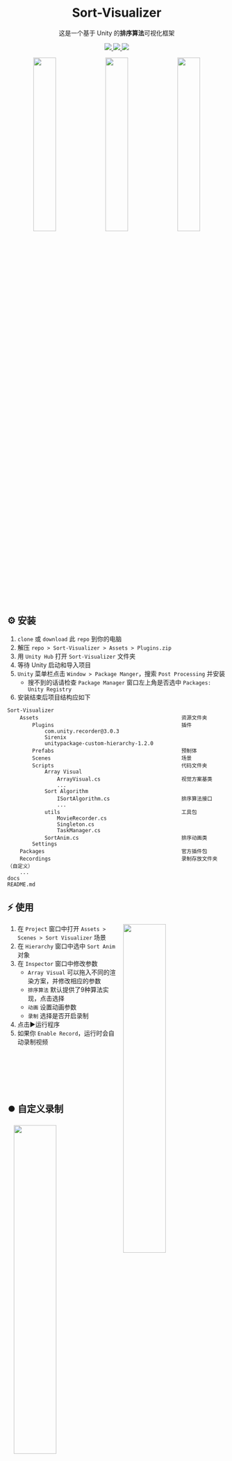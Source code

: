 <div align="center">

# Sort-Visualizer
这是一个基于 Unity 的<b>排序算法</b>可视化框架

<p>
    <a href="https://www.zhihu.com/people/hh-1106/posts">
        <img src="https://img.shields.io/badge/-北北-f6f6f6?logo=zhihu">
    </a>
    <a href="https://space.bilibili.com/16054225">
        <img src="https://img.shields.io/badge/-SIH-f77199?logo=bilibili">
    </a>
    <img src="https://img.shields.io/github/license/hh-1106/Sort-Visualizer?color=blue">
</p>

</div>

<p align="center">
<img width=32% hspace=0.1% src="https://github.com/hh-1106/Sort-Visualizer/blob/main/docs/gifs/merge.gif?raw=true">
<img width=32% hspace=0.1% src="https://github.com/hh-1106/Sort-Visualizer/blob/main/docs/gifs/radix.gif?raw=true">
<img width=32% hspace=0.1% src="https://github.com/hh-1106/Sort-Visualizer/blob/main/docs/gifs/heap.gif?raw=true">
</p>

## ⚙️ 安装
1. `clone` 或 `download` 此 `repo` 到你的电脑
2. 解压 `repo > Sort-Visualizer > Assets > Plugins.zip`
3. 用 `Unity Hub` 打开 `Sort-Visualizer` 文件夹
4. 等待 Unity 启动和导入项目
5. `Unity` 菜单栏点击 `Window > Package Manger`，搜索 `Post Processing` 并安装
   - 搜不到的话请检查 `Package Manager` 窗口左上角是否选中 `Packages: Unity Registry`
6. 安装结束后项目结构应如下

```
Sort-Visualizer
    Assets                                              资源文件夹
        Plugins                                         插件
            com.unity.recorder@3.0.3                    
            Sirenix
            unitypackage-custom-hierarchy-1.2.0
        Prefabs                                         预制体
        Scenes                                          场景
        Scripts                                         代码文件夹
            Array Visual                                
                ArrayVisual.cs                          视觉方案基类
                ...
            Sort Algorithm                              
                ISortAlgorithm.cs                       排序算法接口
                ...
            utils                                       工具包
                MovieRecorder.cs
                Singleton.cs
                TaskManager.cs
            SortAnim.cs                                 排序动画类
        Settings
    Packages                                            官方插件包
    Recordings                                          录制存放文件夹（自定义）
    ...
docs
README.md
```


## ⚡️ 使用

<img src="https://github.com/hh-1106/Sort-Visualizer/blob/main/docs/imgs/1.png?raw=true"
width=44%
hspace=3%
align="right"> 

1. 在 `Project` 窗口中打开 `Assets > Scenes > Sort Visualizer` 场景
2. 在 `Hierarchy` 窗口中选中 `Sort Anim` 对象
3. 在 `Inspector` 窗口中修改参数
   - `Array Visual` 可以拖入不同的渲染方案，并修改相应的参数
   - `排序算法` 默认提供了9种算法实现，点击选择
   - `动画` 设置动画参数
   - `录制` 选择是否开启录制
4. 点击▶️运行程序
5. 如果你 `Enable Record`，运行时会自动录制视频

<br>
<br>
<br>
<br>
<br>


## ⏺️ 自定义录制

<img src="https://github.com/hh-1106/Sort-Visualizer/blob/main/docs/imgs/2.png?raw=true"
width=44%
hspace=3%
align="right"> 

1. 在 `Project` 窗口中打开 `Assets > Prefabs > Movie Recorder` 预制体
2. 在 `Inspector` 窗口中修改录制参数
   - `settings` 资源文件可以在 `Assets > Settings` 内 `右键 > Create > Recorder > ...` 创建
3. 别忘了将预制体拖入 `Hierarchy` 窗口（已有则不用拖）
4. `SortAnim` 会按计划接管录制工作
   - 每次排序都会自动录制保存到设定的文件夹内
   - 如果你只想录制默认流程，这条就到此为止了
5. 🧐若想自行控制录制周期
    ```csharp
    // 单例模式，无需创建对象，按如下方调用即可

    // 开始录制
    MovieRecorder.Instance.StartRecording();

    // 停止录制
    MovieRecorder.Instance.StopRecording();
    ```

<br>
<br>


## 🎨 自定义渲染方案
本节我们将要实现一个数组可视化方案，别担心，你要做的只是决定数组的每个 `元素` 长什么样子，以及怎样 `摆放` 它们而已。只需要几十行代码哦。
我知道你已经跃跃欲试了，不过还是先看看我们有什么吧~

### 🐔 Array Visual
脱下 `unity魔法外衣`，这只基类已然露出本来样貌。

```csharp
public class ArrayVisual : MonoBehaviour
{
    public int n;                           // 数组长度
    public int[] A;                         // 数组
    
    int[] states;                           // 数组每个元素的（排序）状态
    public Color[] palette;                 // 我们将给每种状态一种颜色以标记它

    public GameObject arrayElementPrefab;   // 数组元素物体

    private void Update()
    {
        UpdateObjs();
    }

    // 初始化数组，逆序
    protected virtual void InitArray()
    {
        A = new int[n];
        states = new int[n];

        for (int i = 0; i < n; i++)
        {
            A[i] = n - i;
            states[i] = 0;
        }
    }

    // 更新数组元素物体物理信息
    protected virtual void UpdateObjs() {}
}

```
不难发现，我们的 `ArrayVisual` 拥有将数组可视化的能力，它会在 `Update` 中不断地根据数组信息同步视觉呈现。至于如何修改数组，那是 `Sort Algorithm` 的事。现在让我们专注到数组最初的样子吧。

#### 🐦 Triangle Array Visual


<img src="https://github.com/hh-1106/Sort-Visualizer/blob/main/docs/gifs/1.gif?raw=true"
width=50%
hspace=0%
align="right"> 

`Triangle Array Visual` 是已提供的范例，它将数组的每个元素按照其数值映射为长方形物体，按照下标顺序横向排列。

- 你可以在示例场景中点击 `Array Visual > TriangleArrayVisual`，便能如右图一般实时调整视觉效果。
- 如果你想在自己的场景中使用，从 `Assets > Prefabs > Array Visual` 中拖入 `Hierarchy` 窗口即可。
- 在你做好自己的视觉方案后，记得反过来将其保存为预制体哦。

<br>

<font color=#7e7e7e > 双击打开其上挂载的 `Script`，我们来看看它是如何实现的吧。</font>

```csharp
// 继承 ArrayVisual 类
public class TriangleArrayVisual : ArrayVisual
{
    // 整体画布的宽、高
    public float pannelWidth;
    public float pannelHeight;

    // 重写父类方法
    protected override void UpdateObjs()
    {
        // 为数组每个元素都生成视觉物体，并设为孩子统一管理
        CheckChildCount();

        // 修改所有子物体的物理状态
        for (int i = 0; i < n; i++)
        {
            // 每一个子物体e
            var e = transform.GetChild(i).gameObject;

            // 计算其位置和高度
            float x = Mathf.Lerp(-pannelWidth / 2f, pannelWidth / 2f, (i + .5f) / (float)n);
            float h = Mathf.Lerp(0, pannelHeight, A[i] / (float)n);

            // 设置相应的物理属性
            e.transform.position = new Vector3(x, 0, 0);
            e.transform.localScale = new Vector3(strokeWidth, h, 0);

            // 修改颜色
            e.GetComponent<SpriteRenderer>().color = palette[States[i]];
        }
    }
}
```

#### 🤯 Other Array Visual


<img src="https://github.com/hh-1106/Sort-Visualizer/blob/main/docs/gifs/2.gif?raw=true"
width=52%
hspace=3%
align="right"> 

同理，你可以发挥自己的创意制作各式各样的视觉方案。再来回顾一下流程吧~
- 新建空物体
- 添加 `MyArrayVisual` 脚本
- 继承 `ArrayVisual` 类
- 重写 `UpdateObjs` 方法进行数组造型
- 重写 `InitArray` 方法定义数组初态
- `Inspector` 内微调参数
- 替换自己的 `arrayElementPrefab`
- 最终保存为 `My Array Visual Prefab`

<br>
<br>

## 🌈 自定义排序算法

庆幸的是，本框架已经内置了九种经典排序算法。由于算法实现源于我本科时的项目<a href="https://zhuanlan.zhihu.com/p/163725242"> <img src="https://img.shields.io/badge/processing-排序可视化-f6f6f6?logo=zhihu"> </a>，~~所以说不定有不少bug~~，当时 <kbd>C V</kbd> 了许多代码，年代久远，已经无从溯源，总之感谢🙏前辈们的开源精神！

>不过要是你🥵想扩展更多算法的话，就继续前进吧。

为了放慢排序的过程，我使用了协程来暂停时间。因此你大概需要亿点点<a href="https://www.youtube.com/watch?v=Eq6rCCO2EU0"> <img src="https://img.shields.io/badge/-coroutines-fa0008?logo=youtube"> </a>的知识。以 `插入排序` 为例，我们来看看具体实现步骤。

<img width=100% hspace=0% src="https://github.com/hh-1106/Sort-Visualizer/blob/main/docs/gifs/insertion.gif?raw=true">

1. 在 `Assets > Scripts > Sort Algorithm` 中新建 `InsertionSort` 脚本 ~~（东西要分类好🍻）~~
    ```csharp
    // 继承 ISortAlgorithm 接口
    public class InsertionSort : ISortAlgorithm
    {
        // 实现排序方法
        public IEnumerator Sort(ArrayVisual A, float delay)
        {
            // 我将以摸牌时的插入策略来说明本算法实现
            // 手牌已有一张，对于接下来摸到的每一张牌
            for (int j = 1; j < A.n; j++)
            {
                // 切换状态，表示摸到了这张牌
                A.States[j] = 2;
                int k = A[j];

                // [0..i]表示手牌，手牌总是排好序的
                int i = j - 1;

                // 我们要在手牌中找一个位置，从右(大)往左(小)找
                while (i >= 0 && A[i] > k)
                {
                    // 切换状态，以标记我们正在比较哪张手牌
                    // 使用 delay，把这个瞬间暂停下来
                    A.States[i] = 1;
                    yield return new WaitForSeconds(delay);
                    A.States[i] = 0;

                    A[i + 1] = A[i];
                    i--;
                }

                // 插入手牌
                A[i + 1] = k;

                // 切换状态，表示这张牌已经插入手牌
                A.States[j] = 0;
            }
        }
    }
    ```
2. 为了在 `SortAnim` 面板上使用我们新写的算法，还需要在 `SortAnim.cs` 脚本中做一些布置
    ```csharp
    // 添加枚举类型，将会显示在面板上
    public enum SortAlogorithmEnum
    {
        Insertion,
    }

    public class SortAnim : MonoBehaviour
    {
        // ...
        void StartNewSort()
        {
            // ...
            sa = SAEnum switch
            {
                // 当枚举值为 Insertion 时，创建相应的排序算法
                SortAlogorithmEnum.Insertion => new InsertionSort(),
            };
        }
    }
    ```